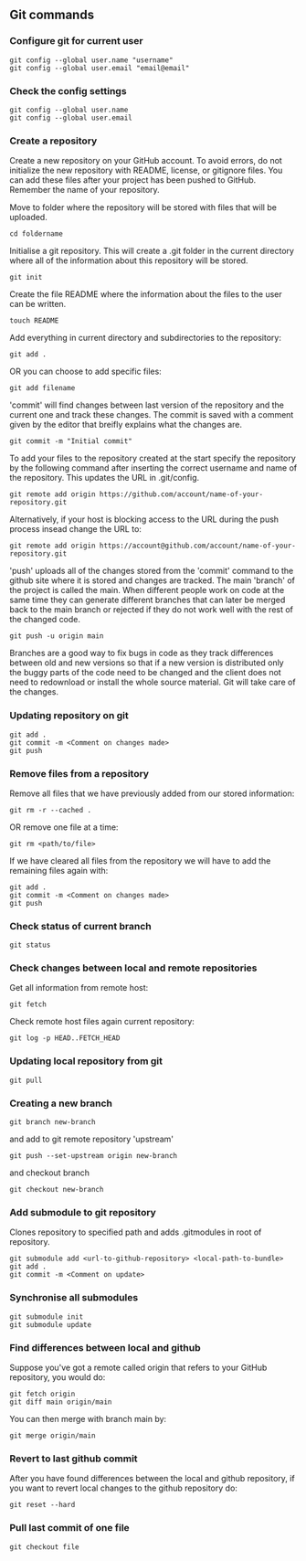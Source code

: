 ## Git commands

### Configure git for current user

    git config --global user.name "username"
    git config --global user.email "email@email"

### Check the config settings

    git config --global user.name
    git config --global user.email

### Create a repository

Create a new repository on your GitHub account. To avoid errors, do not initialize the new repository with README, license, or gitignore files. You can add these files after your project has been pushed to GitHub. Remember the name of your repository.

Move to folder where the repository will be stored with files that will be uploaded.

    cd foldername
    
Initialise a git repository. This will create a .git folder in the current directory where all of the information about this repository will be stored.

    git init
    
Create the file README where the information about the files to the user can be written.

    touch README
    
Add everything in current directory and subdirectories to the repository:

    git add .
    
OR you can choose to add specific files:

    git add filename
    
'commit' will find changes between last version of the repository and the current one and track these changes. The commit is saved with a comment given by the editor that breifly explains what the changes are.

    git commit -m "Initial commit"
 
To add your files to the repository created at the start specify the repository by the following command after inserting the correct username and name of the repository. This updates the URL in .git/config.
 
    git remote add origin https://github.com/account/name-of-your-repository.git
    
Alternatively, if your host is blocking access to the URL during the push process insead change the URL to:

    git remote add origin https://account@github.com/account/name-of-your-repository.git
    
'push' uploads all of the changes stored from the 'commit' command to the github site where it is stored and changes are tracked. The main 'branch' of the project is called the main. When different people work on code at the same time they can generate different branches that can later be merged back to the main branch or rejected if they do not work well with the rest of the changed code.

    git push -u origin main

Branches are a good way to fix bugs in code as they track differences between old and new versions so that if a new version is distributed only the buggy parts of the code need to be changed and the client does not need to redownload or install the whole source material. Git will take care of the changes.

### Updating repository on git

    git add .
    git commit -m <Comment on changes made>
    git push
    
### Remove files from a repository
    
Remove all files that we have previously added from our stored information:
    
    git rm -r --cached .
    
OR remove one file at a time:

    git rm <path/to/file>

If we have cleared all files from the repository we will have to add the remaining files again with:

    git add .
    git commit -m <Comment on changes made>
    git push
    
### Check status of current branch

    git status
    
### Check changes between local and remote repositories

Get all information from remote host:

    git fetch
    
Check remote host files again current repository:
    
    git log -p HEAD..FETCH_HEAD

### Updating local repository from git

    git pull
    
### Creating a new branch

    git branch new-branch
    
and add to git remote repository 'upstream'

    git push --set-upstream origin new-branch
    
and checkout branch

    git checkout new-branch

### Add submodule to git repository

Clones repository to specified path and adds .gitmodules in root of repository.

    git submodule add <url-to-github-repository> <local-path-to-bundle>
    git add . 
    git commit -m <Comment on update>

### Synchronise all submodules
    
    git submodule init 
    git submodule update
    
### Find differences between local and github

Suppose you've got a remote called origin that refers to your GitHub repository, you would do:

    git fetch origin
    git diff main origin/main
    
You can then merge with branch main by:

    git merge origin/main
    
### Revert to last github commit

After you have found differences between the local and github repository, if you want to revert local changes to the github repository do:

    git reset --hard
    
### Pull last commit of one file

    git checkout file
    

